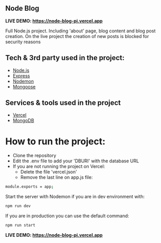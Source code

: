 ## Node Blog

**LIVE DEMO: https://node-blog-pi.vercel.app**

Full Node.js project. Including 'about' page, blog content and blog post creation.
On the live project the creation of new posts is blocked for security reasons

## Tech & 3rd party used in the project:
- [Node.js](https://nodejs.org/)
- [Express](https://expressjs.com/)
- [Nodemon](https://www.npmjs.com/package/nodemon)
- [Mongoose](https://mongoosejs.com/)

## Services & tools used in the project
- [Vercel](https://vercel.com/)
- [MongoDB](https://www.mongodb.com/)

# How to run the project:
- Clone the repository
- Edit the .env file to add your 'DBURI' with the database URL
- If you are not running the project on Vercel: 
  - Delete the file 'vercel.json'
  - Remove the last line on app.js file:
```bash
module.exports = app;
```

Start the server with Nodemon if you are in dev environment with:
```bash
npm run dev
```
If you are in production you can use the default command:
```bash
npm run start
```

**LIVE DEMO: https://node-blog-pi.vercel.app**